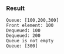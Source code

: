 ### Result

```
Queue: [100,200,300]
Front element: 100
Dequeued: 100
Dequeued: 200
Queue is not empty
Queue: [300]
```